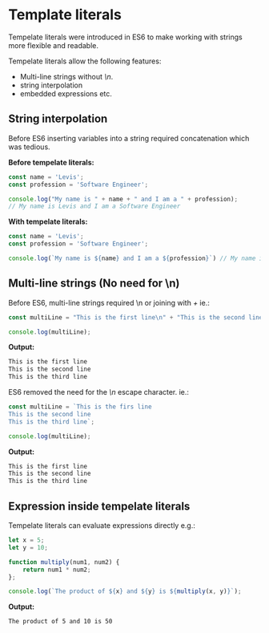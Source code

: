 # Template literals

Tempelate literals were introduced in ES6 to make working with strings more flexible and readable.

Tempelate literals allow the following features:

- Multi-line strings without _\n_.
- string interpolation 
- embedded expressions etc.

## String interpolation

Before ES6 inserting variables into a string required concatenation which was tedious.

**Before tempelate literals:**

```js
const name = 'Levis';
const profession = 'Software Engineer';

console.log("My name is " + name + " and I am a " + profession);
// My name is Levis and I am a Software Engineer
```

**With tempelate literals:**
```js
const name = 'Levis';
const profession = 'Software Engineer';

console.log(`My name is ${name} and I am a ${profession}`) // My name is Levis and I am a Software Engineer
```

## Multi-line strings (No need for \n)

Before ES6, multi-line strings required \n or joining with  _+_ ie.:

```js
const multiLine = "This is the first line\n" + "This is the second line\n" + "This is the third line";

console.log(multiLine);
```

**Output:**
```js
This is the first line
This is the second line
This is the third line
```

ES6 removed the need for the _\n_ escape character. ie.:

```js
const multiLine = `This is the firs line
This is the second line
This is the third line`;

console.log(multiLine);
```

**Output:**
```js
This is the first line
This is the second line
This is the third line
```

## Expression inside tempelate literals

Tempelate literals can evaluate expressions directly e.g.:

```js
let x = 5;
let y = 10;

function multiply(num1, num2) {
    return num1 * num2;
};

console.log(`The product of ${x} and ${y} is ${multiply(x, y)}`);
```

**Output:**

```
The product of 5 and 10 is 50
```